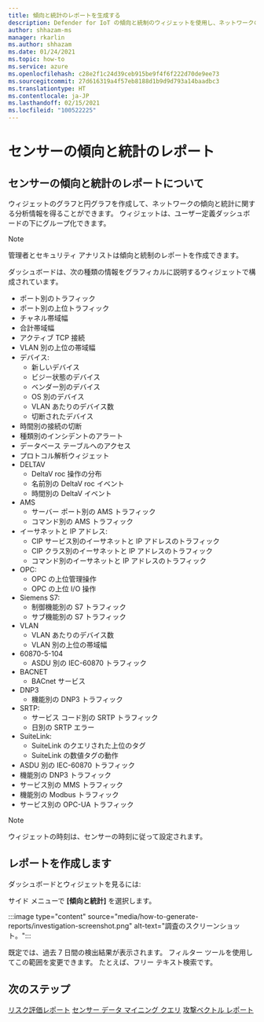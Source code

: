 ```yaml
---
title: 傾向と統計のレポートを生成する
description: Defender for IoT の傾向と統制のウィジェットを使用し、ネットワークのアクティビティ、統計、傾向に関する分析情報を取得します。
author: shhazam-ms
manager: rkarlin
ms.author: shhazam
ms.date: 01/24/2021
ms.topic: how-to
ms.service: azure
ms.openlocfilehash: c28e2f1c24d39ceb915be9f4f6f222d70de9ee73
ms.sourcegitcommit: 27d616319a4f57eb8188d1b9d9d793a14baadbc3
ms.translationtype: HT
ms.contentlocale: ja-JP
ms.lasthandoff: 02/15/2021
ms.locfileid: "100522225"
---
```

# <a name="sensor-trends-and-statistics-reports"></a>センサーの傾向と統計のレポート

## <a name="about-sensor-trends-and-statistics-reports"></a>センサーの傾向と統計のレポートについて

ウィジェットのグラフと円グラフを作成して、ネットワークの傾向と統計に関する分析情報を得ることができます。 ウィジェットは、ユーザー定義ダッシュボードの下にグループ化できます。

> [!NOTE]
> 管理者とセキュリティ アナリストは傾向と統制のレポートを作成できます。

ダッシュボードは、次の種類の情報をグラフィカルに説明するウィジェットで構成されています。

- ポート別のトラフィック
- ポート別の上位トラフィック
- チャネル帯域幅
- 合計帯域幅
- アクティブ TCP 接続
- VLAN 別の上位の帯域幅
- デバイス:
  - 新しいデバイス
  - ビジー状態のデバイス
  - ベンダー別のデバイス
  - OS 別のデバイス
  - VLAN あたりのデバイス数
  - 切断されたデバイス
- 時間別の接続の切断
- 種類別のインシデントのアラート
- データベース テーブルへのアクセス
- プロトコル解析ウィジェット
- DELTAV
  - DeltaV roc 操作の分布
  - 名前別の DeltaV roc イベント
  - 時間別の DeltaV イベント
- AMS
  - サーバー ポート別の AMS トラフィック
  - コマンド別の AMS トラフィック
- イーサネットと IP アドレス:
  - CIP サービス別のイーサネットと IP アドレスのトラフィック
  - CIP クラス別のイーサネットと IP アドレスのトラフィック
  - コマンド別のイーサネットと IP アドレスのトラフィック
- OPC:
  - OPC の上位管理操作
  - OPC の上位 I/O 操作
- Siemens S7:
  - 制御機能別の S7 トラフィック
  - サブ機能別の S7 トラフィック
- VLAN
  - VLAN あたりのデバイス数
  - VLAN 別の上位の帯域幅
- 60870-5-104
  - ASDU 別の IEC-60870 トラフィック
- BACNET
  - BACnet サービス
- DNP3
  - 機能別の DNP3 トラフィック
- SRTP:
  - サービス コード別の SRTP トラフィック
  - 日別の SRTP エラー
- SuiteLink:
  - SuiteLink のクエリされた上位のタグ
  - SuiteLink の数値タグの動作
- ASDU 別の IEC-60870 トラフィック
- 機能別の DNP3 トラフィック
- サービス別の MMS トラフィック
- 機能別の Modbus トラフィック
- サービス別の OPC-UA トラフィック

> [!NOTE]
>  ウィジェットの時刻は、センサーの時刻に従って設定されます。

## <a name="create-reports"></a>レポートを作成します

ダッシュボードとウィジェットを見るには:

サイド メニューで **[傾向と統計]** を選択します。

:::image type="content" source="media/how-to-generate-reports/investigation-screenshot.png" alt-text="調査のスクリーンショット。":::

既定では、過去 7 日間の検出結果が表示されます。 フィルター ツールを使用してこの範囲を変更できます。 たとえば、フリー テキスト検索です。

## <a name="next-steps"></a>次のステップ

[リスク評価レポート](how-to-create-risk-assessment-reports.md)
[センサー データ マイニング クエリ](how-to-create-data-mining-queries.md)
[攻撃ベクトル レポート](how-to-create-attack-vector-reports.md)